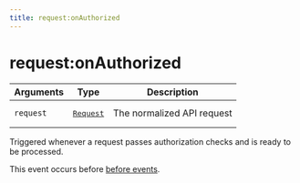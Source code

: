 ```yaml
---
title: request:onAuthorized
---
```


# request:onAuthorized

<SinceBadge version="1.0.0" />

| Arguments | Type                                                           | Description                |
| --------- | -------------------------------------------------------------- | -------------------------- |
| `request` | <pre><a href=/plugins/1/constructors/request>Request</a></pre> | The normalized API request |

Triggered whenever a request passes authorization checks and is ready to be processed.

This event occurs before [before events](/core/1/plugins/events/api-events/#before-default).
